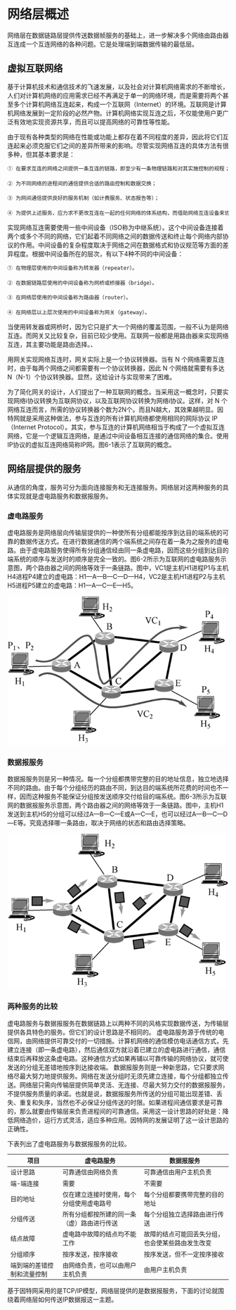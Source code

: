 # 网络层概述

网络层在数据链路层提供传送数据帧服务的基础上，进一步解决多个网络由路由器互连成一个互连网络的各种问题。它是处理端到端数据传输的最低层。

## 虚拟互联网络

基于计算机技术和通信技术的飞速发展，以及社会对计算机网络需求的不断增长，人们对计算机网络的应用需求已经不再满足于单一的网络环境，而是需要将两个甚至多个计算机网络互连起来，构成一个互联网（Internet）的环境。互联网是计算机网络发展到一定阶段的必然产物。计算机网络实现互连之后，不仅能使用户更广泛有效地实现资源共享，而且可以提高网络的可靠性等性能。

由于现有各种类型的网络在性能或功能上都存在着不同程度的差异，因此将它们互连起来必须克服它们之间的差异所带来的影响。尽管实现网络互连的具体方法有很多种，但其基本要求是：

```html
① 在要求互连的网络之间提供一条互连的链路，即至少有一条物理链路和对其实施控制的规程；

② 为不同网络的进程间的通信提供合适的路由控制和数据交换；

③ 为网间通信提供良好的服务机制（如计费服务、状态报告等）；

④ 为提供上述服务，应力求不更改互连在一起的任何网络的体系结构，而借助网络互连设备来协调和适配网络之间的各种差异，其中包括寻址方式、最大分组长度、网络接入技术、路由选择技术、超时控制机制、差错控制方法、状态报告方式、用户接入控制、网络服务类别和网络管理机制等。
```

实现网络互连需要使用一些中间设备（ISO称为中继系统）。这个中间设备连接着两个或多个不同的网络，它们起着不同网络之间的数据传送和终止每个网络内部协议的作用。中间设备的复杂程度取决于网络之间在数据格式和协议规范等方面的差异程度。根据中间设备所在的层次，有以下4种不同的中间设备：

```html
① 在物理层使用的中间设备称为转发器（repeater）。

② 在数据链路层使用的中间设备称为网桥或桥接器（bridge）。

③ 在网络层使用的中间设备称为路由器（router）。

④ 在网络层以上层次使用的中间设备称为网关（gateway）。
```

当使用转发器或网桥时，因为它只是扩大一个网络的覆盖范围，一般不认为是网络互连。而网关又比较复杂，目前已较少使用。互联网一般都是用路由器来实现网络互连，其主要功能是路由选择。、

用网关实现网络互连时，网关实际上是一个协议转换器。当有 N 个网络需要互连时，由于每两个网络之间都需要有一个协议转换器，因此 N 个网络就需要有多达 N（N-1）个协议转换器。显然，这给设计与实现带来了困难。

为了简化网关的设计，人们提出了一种互联网的概念。当采用这一概念时，只要实现网络i协议转换为互联网协议，以及互联网协议转换为网络i协议。这样，对 N 个网络互连而言，所需的协议转换器个数为2N个。而且N越大，其效果越明显。因特网就是采用这种做法，参与互连的所有计算机网络都使用相同的网际协议 IP（Internet Protocol）。其实，参与互连的计算机网络相当于构成了一个虚拟互连网络，它是一个逻辑互连网络，是通过中间设备相互连接的通信网络的集合。使用IP协议的虚拟互连网络简称IP网。图6-1表示了互联网的概念。

## 网络层提供的服务

从通信的角度，服务可分为面向连接服务和无连接服务。网络层对这两种服务的具体实现就是虚电路服务和数据报服务。

### 虚电路服务

虚电路服务是网络层向传输层提供的一种使所有分组都能按序到达目的端系统的可靠的数据传送方式。在进行数据通信的两个端系统之间存在着一条为之服务的虚电路。由于虚电路服务使得所有分组通信经由同一条虚电路，因而这些分组到达目的端系统的顺序与发送时的顺序是完全一致的。图6-2所示为互联网的虚电路服务示意图，两个路由器之间的网络等效于一条链路。图中，VC1是主机H1进程P1与主机H4进程P4建立的虚电路：H1—A—B—C—D—H4，VC2是主机H1进程P2与主机H5进程P5建立的虚电路：H1—A—C—E—H5。

![image](./assets/readme-1.png)

### 数据报服务

数据报服务则是另一种情况。每一个分组都携带完整的目的地址信息，独立地选择不同的路由。由于每个分组经历的路由不同，到达目的端系统所花费的时间也不一样，因而这种服务不能保证分组按发送顺序交付给目的端系统。图6-3所示为互联网的数据报服务示意图，两个路由器之间的网络等效于一条链路。图中，主机H1发送到主机H5的分组可以经过A—B—C—E或A—C—E，也可以经过A—B—C—D—E等。究竟选择哪一条路由，取决于网络的状态和路由选择策略。

![image](./assets/readme-2.png)

### 两种服务的比较

虚电路服务与数据报服务在数据链路上以两种不同的风格实现数据传送，为传输层提供各具特色的服务。但它们的设计思路是不相同的。
虚电路服务源于传统的电信网，由网络提供可靠交付的一切措施。计算机网络的通信模仿电话通信方式，先建立连接（即一条虚电路），然后通信双方就沿着已建立的虚电路进行通信，通信结束后再释放这条虚电路。这种通信方式如果再辅以可靠传输的网络协议，就可使发送的分组无差错地按序到达接收端。
数据报服务则是一种新思路，它只要求网络尽最大努力地提供服务。网络在发送分组时无须先建立连接，每个分组都独立传送。网络层只需向传输层提供简单灵活、无连接、尽最大努力交付的数据报服务，不提供服务质量的承诺。也就是说，数据报服务所传送的分组可能出现差错、丢失、重复和失序，当然也不必保证分组传送的时限。如果进程间通信要求是可靠的，那么就要由传输层来负责进程间的可靠通信。采用这一设计思路的好处是：降低网络造价，运行方式灵活，适应多种应用。因特网的发展证明了这一设计思路的正确性。

下表列出了虚电路服务与数据报服务的比较。

| 项目                       | 虚电路服务                                 | 数据报服务                                       |
| -------------------------- | ------------------------------------------ | ------------------------------------------------ |
| 设计思路                   | 可靠通信由网络负责                         | 可靠通信由用户主机负责                           |
| 端-端连接                  | 需要                                       | 不需要                                           |
| 目的地址                   | 仅在建立连接时使用，每个分组使用虚电路号   | 每个分组都要携带完整的目的地址                   |
| 分组传送                   | 所有分组都按所建的同一条（虚）路由进行传送 | 每个分组独立选择路由进行传送                     |
| 结点故障                   | 虚电路中故障的结点均不能工作               | 故障的结点可能回丢失分组，也会使某些路由发生改变 |
| 分组顺序                   | 按序发送，按序接收                         | 按序发送，但不一定按序接收                       |
| 端到端的差错控制和流量控制 | 由网络负责，也可以由用户主机负责           | 由用户主机负责                                   |

基于因特网采用的是TCP/IP模型，网络层提供的是数据报服务，下面的讨论就围绕着网络层如何传送IP数据报这一主题。
